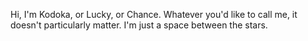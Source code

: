 Hi, I'm Kodoka, or Lucky, or Chance. Whatever you'd like to call me, it doesn't particularly matter. I'm just a space between the stars.
<!---
Kodoka/Kodoka is a ✨ special ✨ repository because its `README.md` (this file) appears on your GitHub profile.
You can click the Preview link to take a look at your changes.
--->
